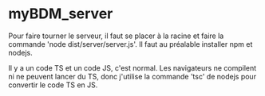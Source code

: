# myBDM_server
Pour faire tourner le serveur, il faut se placer à la racine et faire la commande 'node dist/server/server.js'. Il faut au préalable installer npm et nodejs. 

Il y a un code TS et un code JS, c'est normal. Les navigateurs ne compilent ni ne peuvent lancer du TS, donc j'utilise la commande 'tsc' de nodejs pour convertir le code TS en JS. 
